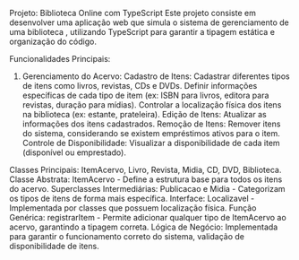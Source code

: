 Projeto: Biblioteca Online com TypeScript 
Este projeto consiste em desenvolver uma aplicação web que simula o sistema de gerenciamento de uma biblioteca , utilizando TypeScript para garantir a tipagem estática e organização do código. 

Funcionalidades Principais:
1. Gerenciamento do Acervo:
Cadastro de Itens:
Cadastrar diferentes tipos de itens como livros, revistas, CDs e DVDs.
Definir informações específicas de cada tipo de item (ex: ISBN para livros, editora para revistas, duração para mídias).
Controlar a localização física dos itens na biblioteca (ex: estante, prateleira).
Edição de Itens:
Atualizar as informações dos itens cadastrados.
Remoção de Itens:
Remover itens do sistema, considerando se existem empréstimos ativos para o item.
Controle de Disponibilidade:
Visualizar a disponibilidade de cada item (disponível ou emprestado).

Classes Principais: ItemAcervo, Livro, Revista, Midia, CD, DVD, Biblioteca.
Classe Abstrata: ItemAcervo - Define a estrutura base para todos os itens do acervo.
Superclasses Intermediárias: Publicacao e Midia - Categorizam os tipos de itens de forma mais específica.
Interface: Localizavel - Implementada por classes que possuem localização física.
Função Genérica: registrarItem - Permite adicionar qualquer tipo de ItemAcervo ao acervo, garantindo a tipagem correta.
Lógica de Negócio: Implementada para garantir o funcionamento correto do sistema,  validação de disponibilidade de itens.